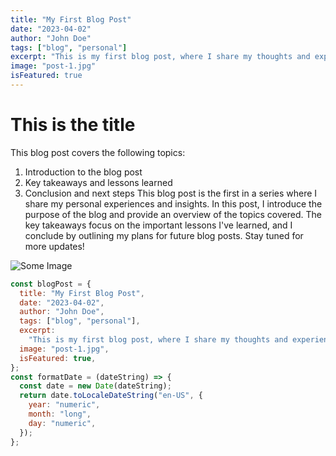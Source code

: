 ```yaml
---
title: "My First Blog Post"
date: "2023-04-02"
author: "John Doe"
tags: ["blog", "personal"]
excerpt: "This is my first blog post, where I share my thoughts and experiences."
image: "post-1.jpg"
isFeatured: true
---
```


# This is the title

This blog post covers the following topics:

1. Introduction
   to the blog post
2. Key takeaways and lessons learned
3. Conclusion and next steps
   This blog post is the first in a series where I share my personal experiences and insights. In this post, I introduce the purpose of the blog and provide an overview of the topics covered. The key takeaways focus on the important lessons I've learned, and I conclude by outlining my plans for future blog posts. Stay tuned for more updates!

![Some Image](post-1.jpg)

```js
const blogPost = {
  title: "My First Blog Post",
  date: "2023-04-02",
  author: "John Doe",
  tags: ["blog", "personal"],
  excerpt:
    "This is my first blog post, where I share my thoughts and experiences.",
  image: "post-1.jpg",
  isFeatured: true,
};
const formatDate = (dateString) => {
  const date = new Date(dateString);
  return date.toLocaleDateString("en-US", {
    year: "numeric",
    month: "long",
    day: "numeric",
  });
};
```
